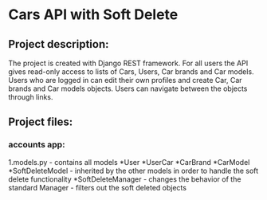 # Cars API with Soft Delete
## Project description:
The project is created with Django REST framework. For all users the API gives read-only access to lists of Cars, Users, Car brands and Car models. Users who are logged in can edit their own profiles and create Car, Car brands and Car models objects. Users can navigate between the objects through links.

## Project files:
### accounts app:
1.models.py - contains all models
*User
*UserCar
*CarBrand
*CarModel
*SoftDeleteModel - inherited by the other models in order to handle the soft delete functionality
*SoftDeleteManager - changes the behavior of the standard Manager - filters out the soft deleted objects
